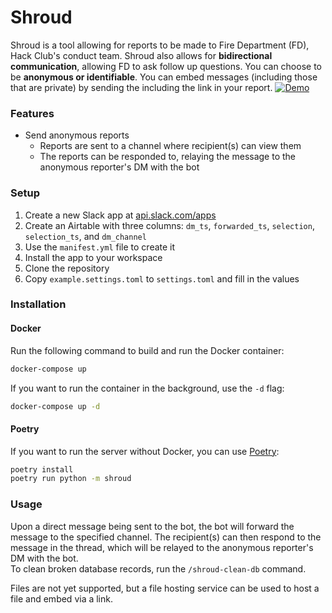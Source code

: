 # Shroud   
Shroud is a tool allowing for reports to be made to Fire Department (FD), Hack Club's conduct team. Shroud also allows for **bidirectional communication**, allowing FD to ask follow up questions. You can choose to be **anonymous or identifiable**.
You can embed messages (including those that are private) by sending the including the link in your report. 
[![Demo](https://raw.githubusercontent.com/hackclub/shroud/refs/heads/main/shroud.gif)](https://raw.githubusercontent.com/hackclub/shroud/refs/heads/main/shroud.mp4)




### Features
* Send anonymous reports
    * Reports are sent to a channel where recipient(s) can view them
    * The reports can be responded to, relaying the message to the anonymous reporter's DM with the bot

### Setup
1. Create a new Slack app at [api.slack.com/apps](https://api.slack.com/apps)  
2. Create an Airtable with three columns: `dm_ts`, `forwarded_ts`, `selection`, `selection_ts`, and `dm_channel`  
3. Use the `manifest.yml` file to create it  
4. Install the app to your workspace  
5. Clone the repository  
6. Copy `example.settings.toml` to `settings.toml` and fill in the values


### Installation  
#### Docker
Run the following command to build and run the Docker container:  
```sh
docker-compose up
```
If you want to run the container in the background, use the `-d` flag:  
```sh
docker-compose up -d
```

#### Poetry
If you want to run the server without Docker, you can use [Poetry](https://python-poetry.org/):    
```sh
poetry install
poetry run python -m shroud
```

### Usage
Upon a direct message being sent to the bot, the bot will forward the message to the specified channel. The recipient(s) can then respond to the message in the thread, which will be relayed to the anonymous reporter's DM with the bot.  
To clean broken database records, run the `/shroud-clean-db` command.  


Files are not yet supported, but a file hosting service can be used to host a file and embed via a link.
